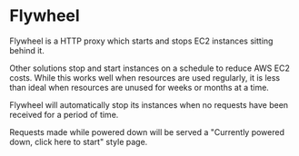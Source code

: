 # Flywheel

Flywheel is a HTTP proxy which starts and stops EC2 instances sitting behind
it.

Other solutions stop and start instances on a schedule to reduce AWS EC2 costs.
While this works well when resources are used regularly, it is less than ideal
when resources are unused for weeks or months at a time.

Flywheel will automatically stop its instances when no requests have been
received for a period of time.

Requests made while powered down will be served a "Currently powered down,
click here to start" style page.


